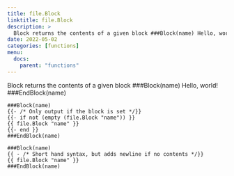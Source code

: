 ```yaml
---
title: file.Block
linktitle: file.Block
description: >
  Block returns the contents of a given block ###Block(name) Hello, world! ###EndBlock(name)
date: 2022-05-02
categories: [functions]
menu:
  docs:
    parent: "functions"
---
```


Block returns the contents of a given block \#\#\#Block\(name\) Hello\, world\! \#\#\#EndBlock\(name\)

```go-text-template
###Block(name)
{{- /* Only output if the block is set */}}
{{- if not (empty (file.Block "name")) }}
{{ file.Block "name" }}
{{- end }}
###EndBlock(name)

###Block(name)
{{ - /* Short hand syntax, but adds newline if no contents */}}
{{ file.Block "name" }}
###EndBlock(name)
```
